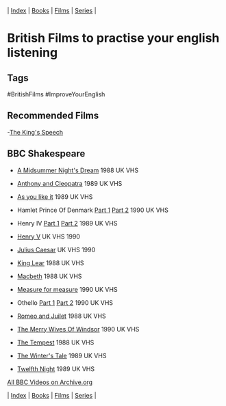| [Index](README.md) | [Books](books.md) | [Films](films.md) | [Series](series.md) |

# British Films to practise your english listening

## Tags
#BritishFilms #ImproveYourEnglish

## Recommended Films

-[The King's Speech](films/The_Kings_Speech.md)

## BBC Shakespeare

- [A Midsummer Night's Dream](https://archive.org/details/bbc-shakespeare-a-midsummer-nights-dream-1988-uk-vhs) 1988 UK VHS

- [Anthony and Cleopatra](https://archive.org/details/bbc-shakespeare-antony-and-cleopatra-1989-uk-vhs) 1989 UK VHS

- [As you like it](https://archive.org/details/bbc-shakespeare-as-you-like-it-1989-uk-vhs) 1989 UK VHS

- Hamlet Prince Of Denmark [Part 1](https://archive.org/details/bbc-shakespeare-hamlet-prince-of-denmark-part-1-1990-uk-vhs) [Part 2](https://archive.org/details/bbc-shakespeare-hamlet-prince-of-denmark-part-2-1990-uk-vhs) 1990 UK VHS

- Henry IV [Part 1](https://archive.org/details/bbc-shakespeare-henry-iv-part-1-1989-uk-vhs) [Part 2](https://archive.org/details/bbc-shakespeare-henry-iv-part-2-1989-uk-vhs) 1989 UK VHS

- [Henry V](https://archive.org/details/bbc-shakespeare-henry-v-1990-uk-vhs) UK VHS 1990

- [Julius Caesar](https://archive.org/details/bbc-shakespeare-julius-ceaser-1990-uk-vhs) UK VHS 1990

- [King Lear](https://archive.org/details/bbc-shakespeare-king-lear-1988-uk-vhs) 1988 UK VHS

- [Macbeth](https://archive.org/details/bbc-shakespeare-macbeth-1988-uk-vhs) 1988 UK VHS

- [Measure for measure](https://archive.org/details/bbc-shakespeare-measure-for-measure-1990-uk-vhs) 1990 UK VHS

- Othello [Part 1](https://archive.org/details/bbc-shakespeare-othello-part-one-1990-uk-vhs) [Part 2](https://archive.org/details/bbc-shakespeare-othello-part-two-1990-uk-vhs) 1990 UK VHS

- [Romeo and Juilet](https://archive.org/details/bbc-shakespeare-romeo-and-juilet-1988-uk-vhs) 1988 UK VHS

- [The Merry Wives Of Windsor](https://archive.org/details/bbc-shakespeare-the-merry-wives-of-windsor-1990-uk-vhs) 1990 UK VHS

- [The Tempest](https://archive.org/details/bbc-shakespeare-the-tempest-1988-uk-vhs) 1988 UK VHS

- [The Winter's Tale](https://archive.org/details/bbc-shakespeare-the-winters-tale-1989-uk-vhs) 1989 UK VHS

- [Twelfth Night](https://archive.org/details/bbc-shakespeare-twelfth-night-1989-uk-vhs) 1989 UK VHS

[All BBC Videos on Archive.org](https://archive.org/search.php?query=creator%3A%22BBC+Video%22)


| [Index](README.md) | [Books](books.md) | [Films](films.md) | [Series](series.md) |